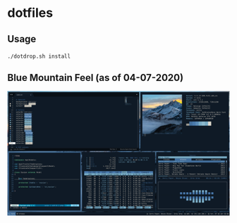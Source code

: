# dotfiles

## Usage

`./dotdrop.sh install`

## Blue Mountain Feel (as of 04-07-2020)
![screenshot](blue-mountain-feel.png)
